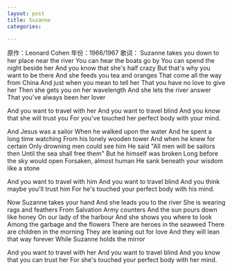 ```yaml
---
layout: post
title: Suzanne
categories:

---
```

原作：Leonard Cohen
年份：1966/1967
歌词：
Suzanne takes you down to her place near the river
You can hear the boats go by
You can spend the night beside her
And you know that she's half crazy
But that's why you want to be there
And she feeds you tea and oranges
That come all the way from China
And just when you mean to tell her
That you have no love to give her
Then she gets you on her wavelength
And she lets the river answer
That you've always been her lover

And you want to travel with her
And you want to travel blind
And you know that she will trust you
For you've touched her perfect body with your mind.

And Jesus was a sailor
When he walked upon the water
And he spent a long time watching
From his lonely wooden tower
And when he knew for certain
Only drowning men could see him
He said "All men will be sailors then
Until the sea shall free them"
But he himself was broken
Long before the sky would open
Forsaken, almost human
He sank beneath your wisdom like a stone

And you want to travel with him
And you want to travel blind
And you think maybe you'll trust him
For he's touched your perfect body with his mind.

Now Suzanne takes your hand
And she leads you to the river
She is wearing rags and feathers
From Salvation Army counters
And the sun pours down like honey
On our lady of the harbour
And she shows you where to look
Among the garbage and the flowers
There are heroes in the seaweed
There are children in the morning
They are leaning out for love
And they will lean that way forever
While Suzanne holds the mirror

And you want to travel with her
And you want to travel blind
And you know that you can trust her
For she's touched your perfect body with her mind.